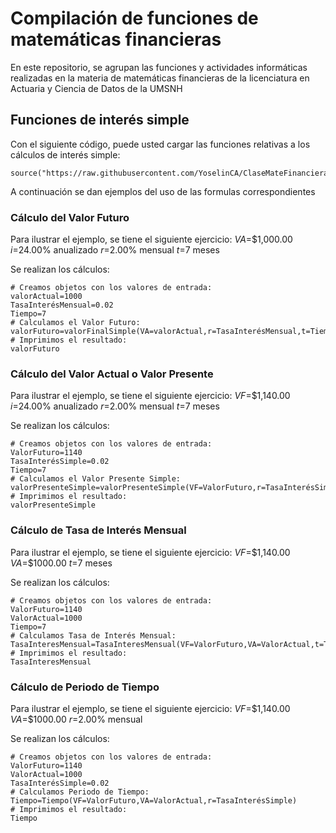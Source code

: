# Compilación  de funciones de matemáticas financieras

En este repositorio, se agrupan las funciones y actividades informáticas realizadas en la materia de matemáticas financieras de la licenciatura en Actuaria y Ciencia de Datos de la UMSNH

## Funciones de interés simple

Con el siguiente código, puede usted cargar las funciones relativas a los cálculos de interés simple:

```{r}
source("https://raw.githubusercontent.com/YoselinCA/ClaseMateFinanciera/refs/heads/main/FormulasInteresSimple%20(2).R")
```
A continuación se dan ejemplos del uso de las formulas correspondientes

### Cálculo del Valor Futuro

Para ilustrar el ejemplo, se tiene el siguiente ejercicio:
$VA$=$1,000.00
$i$=24.00% anualizado
$r$=2.00% mensual
$t$=7 meses

Se realizan los cálculos:
```{r}
# Creamos objetos con los valores de entrada:
valorActual=1000
TasaInterésMensual=0.02
Tiempo=7
# Calculamos el Valor Futuro:
valorFuturo=valorFinalSimple(VA=valorActual,r=TasaInterésMensual,t=Tiempo)
# Imprimimos el resultado:
valorFuturo
```
### Cálculo del Valor Actual o Valor Presente

Para ilustrar el ejemplo, se tiene el siguiente ejercicio:
$VF$=$1,140.00
$i$=24.00% anualizado
$r$=2.00% mensual
$t$=7 meses

Se realizan los cálculos:
```{r}
# Creamos objetos con los valores de entrada:
ValorFuturo=1140
TasaInterésSimple=0.02
Tiempo=7
# Calculamos el Valor Presente Simple:
valorPresenteSimple=valorPresenteSimple(VF=ValorFuturo,r=TasaInterésSimple,t=Tiempo)
# Imprimimos el resultado:
valorPresenteSimple
```
### Cálculo de Tasa de Interés Mensual

Para ilustrar el ejemplo, se tiene el siguiente ejercicio:
$VF$=$1,140.00
$VA$=$1000.00 
$t$=7 meses

Se realizan los cálculos:
```{r}
# Creamos objetos con los valores de entrada:
ValorFuturo=1140
ValorActual=1000
Tiempo=7
# Calculamos Tasa de Interés Mensual:
TasaInteresMensual=TasaInteresMensual(VF=ValorFuturo,VA=ValorActual,t=Tiempo)
# Imprimimos el resultado:
TasaInteresMensual
```
### Cálculo de Periodo de Tiempo

Para ilustrar el ejemplo, se tiene el siguiente ejercicio:
$VF$=$1,140.00
$VA$=$1000.00 
$r$=2.00% mensual

Se realizan los cálculos:
```{r}
# Creamos objetos con los valores de entrada:
ValorFuturo=1140
ValorActual=1000
TasaInterésSimple=0.02
# Calculamos Periodo de Tiempo:
Tiempo=Tiempo(VF=ValorFuturo,VA=ValorActual,r=TasaInterésSimple)
# Imprimimos el resultado:
Tiempo
